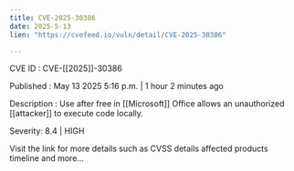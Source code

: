 ```yaml
---
title: CVE-2025-30386
date: 2025-5-13
lien: "https://cvefeed.io/vuln/detail/CVE-2025-30386"

---
```


CVE ID : CVE-[[2025]]-30386

Published :  May 13
2025
5:16 p.m. | 1 hour
2 minutes ago

Description : Use after free in [[Microsoft]] Office allows an unauthorized [[attacker]] to execute code locally.

Severity: 8.4 | HIGH

Visit the link for more details
such as CVSS details
affected products
timeline
and more...
